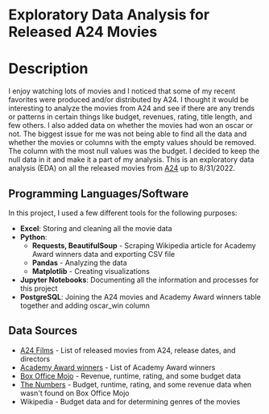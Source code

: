 # Exploratory Data Analysis for Released A24 Movies

# Description

I enjoy watching lots of movies and I noticed that some of my recent favorites were produced and/or distributed by A24. I thought it would be interesting to analyze the movies from A24 and see if there are any trends or patterns in certain things like budget, revenues, rating, title length, and few others. I also added data on whether the movies had won an oscar or not. The biggest issue for me was not being able to find all the data and whether the movies or columns with the empty values should be removed. The column with the most null values was the budget. I decided to keep the null data in it and make it a part of my analysis. This is an exploratory data analysis (EDA) on all the released movies from [A24](https://a24films.com/films) up to 8/31/2022.

## Programming Languages/Software

In this project, I used a few different tools for the following purposes:

- **Excel**: Storing and cleaning all the movie data
- **Python**:
  - **Requests, BeautifulSoup** - Scraping Wikipedia article for Academy Award winners data and exporting CSV file
  - **Pandas** - Analyzing the data
  - **Matplotlib** - Creating visualizations
- **Jupyter Notebooks**: Documenting all the information and processes for this project 
- **PostgreSQL**: Joining the A24 movies and Academy Award winners table together and adding oscar_win column

## Data Sources

- [A24 Films](https://a24films.com/films) \- List of released movies from A24, release dates, and directors
- [Academy Award winners](https://en.wikipedia.org/wiki/List_of_Academy_Award-winning_films) \- List of Academy Award winners
- [Box Office Mojo](https://www.boxofficemojo.com/) \- Revenue, runtime, rating, and some budget data
- [The Numbers](https://www.the-numbers.com/) \- Budget, runtime, rating, and some revenue data when wasn't found on Box Office Mojo
- Wikipedia \- Budget data and for determining genres of the movies

